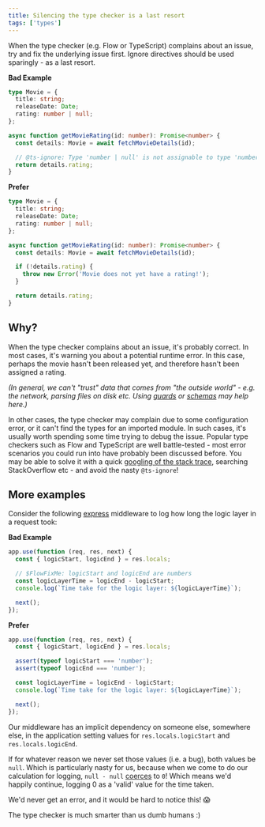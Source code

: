 ```yaml
---
title: Silencing the type checker is a last resort
tags: ['types']
---
```


When the type checker (e.g. Flow or TypeScript) complains about an issue, try and
fix the underlying issue first. Ignore directives should be used sparingly - as a
last resort.

**Bad Example**

```typescript
type Movie = {
  title: string;
  releaseDate: Date;
  rating: number | null;
};

async function getMovieRating(id: number): Promise<number> {
  const details: Movie = await fetchMovieDetails(id);

  // @ts-ignore: Type 'number | null' is not assignable to type 'number'
  return details.rating;
}
```

**Prefer**

```typescript
type Movie = {
  title: string;
  releaseDate: Date;
  rating: number | null;
};

async function getMovieRating(id: number): Promise<number> {
  const details: Movie = await fetchMovieDetails(id);

  if (!details.rating) {
    throw new Error('Movie does not yet have a rating!');
  }

  return details.rating;
}
```

## Why?

When the type checker complains about an issue, it's probably correct. In most
cases, it's warning you about a potential runtime error. In this case, perhaps
the movie hasn't been released yet, and therefore hasn't been assigned a rating.

_(In general, we can't "trust" data that comes from "the outside world" - e.g.
the network, parsing files on disk etc. Using [guards][guards] or [schemas](ajv)
may help here.)_

[guards]: /return-early/
[ajv]: https://github.com/ajv-validator/ajv

In other cases, the type checker may complain due to some configuration error, or
it can't find the types for an imported module. In such cases, it's usually worth
spending some time trying to debug the issue. Popular type checkers such as Flow
and TypeScript are well battle-tested - most error scenarios you could run into
have probably been discussed before. You may be able to solve it with a quick
[googling of the stack trace](how-to-google), searching StackOverflow etc - and
avoid the nasty `@ts-ignore`!

[how-to-google]: https://dev.to/swyx/how-to-google-your-errors-2l6o

## More examples

Consider the following [express][express] middleware to log how long the logic
layer in a request took:

[express]: https://expressjs.com/

**Bad Example**

```js
app.use(function (req, res, next) {
  const { logicStart, logicEnd } = res.locals;

  // $FlowFixMe: logicStart and logicEnd are numbers
  const logicLayerTime = logicEnd - logicStart;
  console.log(`Time take for the logic layer: ${logicLayerTime}`);

  next();
});
```

**Prefer**

```js
app.use(function (req, res, next) {
  const { logicStart, logicEnd } = res.locals;

  assert(typeof logicStart === 'number');
  assert(typeof logicEnd === 'number');

  const logicLayerTime = logicEnd - logicStart;
  console.log(`Time take for the logic layer: ${logicLayerTime}`);

  next();
});
```

Our middleware has an implicit dependency on someone else, somewhere else, in the
application setting values for `res.locals.logicStart` and `res.locals.logicEnd`.

If for whatever reason we never set those values (i.e. a bug), both values be
`null`. Which is particularly nasty for us, because when we come to do our
calculation for logging, `null - null` [coerces][coercion] to `0`! Which means
we'd happily continue, logging 0 as a 'valid' value for the time taken. 

We'd never get an error, and it would be hard to notice this! 😱

[coercion]: https://developer.mozilla.org/en-US/docs/Glossary/Type_coercion

The type checker is much smarter than us dumb humans :)